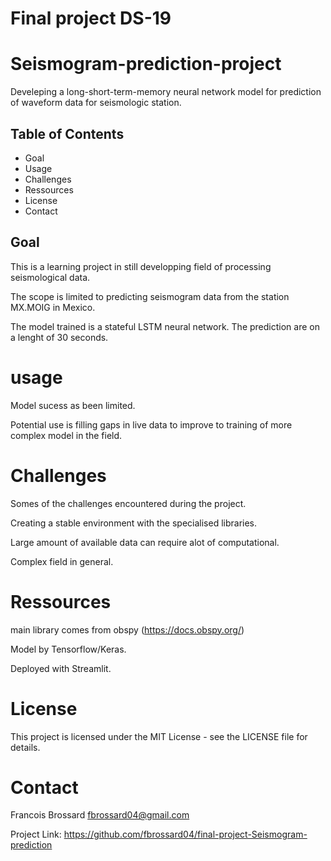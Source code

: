 # Final project DS-19

# Seismogram-prediction-project

Develeping a long-short-term-memory neural network model for prediction of waveform data for seismologic station.

## Table of Contents

- Goal
- Usage
- Challenges
- Ressources
- License
- Contact

## Goal

This is a learning project in still developping field of processing seismological data.

The scope is limited to predicting seismogram data from the station MX.MOIG in Mexico.

The model trained is a stateful LSTM neural network. The prediction are on a lenght of 30 seconds.

# usage
Model sucess as been limited.

Potential use is filling gaps in live data to improve to training of more complex model in the field.

# Challenges
Somes of the challenges encountered during the project.

Creating a stable environment with the specialised libraries.

Large amount of available data can require alot of computational.

Complex field in general.

# Ressources
main library comes from obspy (https://docs.obspy.org/)

Model by Tensorflow/Keras.

Deployed with Streamlit.


# License
This project is licensed under the MIT License - see the LICENSE file for details.

# Contact
Francois Brossard 
fbrossard04@gmail.com

Project Link: https://github.com/fbrossard04/final-project-Seismogram-prediction
